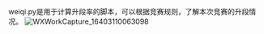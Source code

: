 weiqi.py是用于计算升段率的脚本，可以根据竞赛规则，了解本次竞赛的升段情况。
![WXWorkCapture_16403110063098](https://user-images.githubusercontent.com/3353029/147306330-25c21d00-9b3d-4447-a24a-6fd2bab0b698.png)
